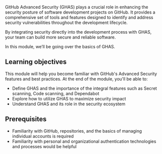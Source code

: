 GitHub Advanced Security (GHAS) plays a crucial role in enhancing the security posture of software development projects on GitHub. It provides a comprehensive set of tools and features designed to identify and address security vulnerabilities throughout the development lifecycle. 

By integrating security directly into the development process with GHAS, your team can build more secure and reliable software.

In this module, we’ll be going over the basics of GHAS. 

## Learning objectives

This module will help you become familiar with GitHub's Advanced Security features and best practices.
At the end of the module, you'll be able to:

- Define GHAS and the importance of the integral features such as Secret scanning, Code scanning, and Dependabot
- Explore how to utilize GHAS to maximize security impact
- Understand GHAS and its role in the security ecosystem
  
## Prerequisites

- Familiarity with GitHub, repositories, and the basics of managing individual accounts is required
- Familiarity with personal and organizational authentication technologies and processes would be helpful
